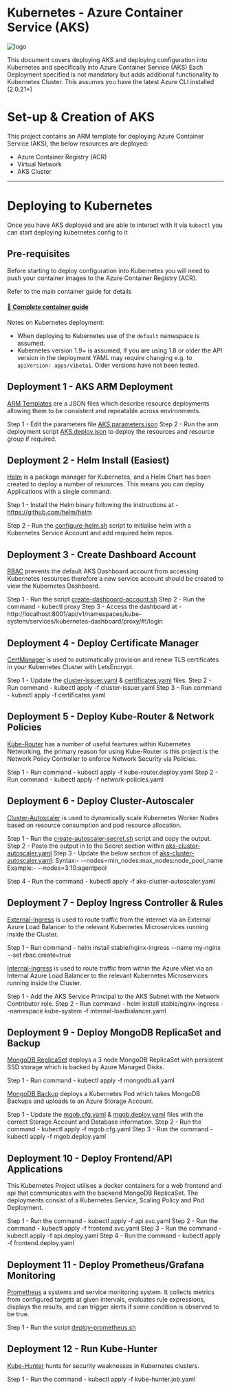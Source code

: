 # Kubernetes - Azure Container Service (AKS)

![logo](https://avatars1.githubusercontent.com/u/13629408?s=250)

This document covers deploying AKS and deploying configuration into Kubernetes and specifically into Azure Container Service (AKS) 
Each Deployment specified is not mandatory but adds additional functionality to Kubernetes Cluster.
This assumes you have the latest Azure CLI installed (2.0.21+)

# Set-up & Creation of AKS
This project contains an ARM template for deploying Azure Container Service (AKS), the below resources are deployed:
 - Azure Container Registry (ACR)
 - Virtual Network
 - AKS Cluster

---

# Deploying to Kubernetes
Once you have AKS deployed and are able to interact with it via `kubectl` you can start deploying kubernetes config to it

## Pre-requisites 
Before starting to deploy configuration into Kubernetes you will need to push your container images to the Azure Container Registry (ACR).

Refer to the main container guide for details
#### [:page_with_curl: Complete container guide](../docs/containers.md) 

Notes on Kubernetes deployment:
- When deploying to Kubernetes use of the `default` namespace is assumed.
- Kubernetes version 1.9+ is assumed, if you are using 1.8 or older the API version in the deployment YAML may require changing e.g. to `apiVersion: apps/v1beta1`. Older versions have not been tested.



## Deployment 1 - AKS ARM Deployment
[ARM Templates](https://docs.microsoft.com/en-us/azure/azure-resource-manager/templates-cloud-consistency) are a JSON files which describe resource deployments allowing them to be consistent and repeatable across environments.

Step 1 - Edit the parameters file [AKS.parameters.json](https://github.com/ryan-froggatt/K8s/blob/master/arm/AKS.parameters.json)
Step 2 - Run the arm deployment script [AKS.deploy.json](https://github.com/ryan-froggatt/K8s/blob/master/arm/AKS.deploy.json) to deploy the resources and resource group if required.


## Deployment 2 - Helm Install (Easiest)
[Helm](https://helm.sh/) is a package manager for Kubernetes, and a Helm Chart has been created to deploy a number of resources. This means you can deploy Applications with a single command.

Step 1 - Install the Helm binary following the instructions at - https://github.com/helm/helm

Step 2 - Run the [configure-helm.sh](https://github.com/ryan-froggatt/K8s/blob/master/helm/configure-helm.sh) script to initialise helm with a Kubernetes Service Account and add required helm repos.


## Deployment 3 - Create Dashboard Account
[RBAC](https://kubernetes.io/docs/reference/access-authn-authz/rbac/) prevents the default AKS Dashboard account from accessing Kubernetes resources therefore a new service account should be created to view the Kubernetes Dashboard.

Step 1 - Run the script [create-dashboord-account.sh](https://github.com/ryan-froggatt/K8s/blob/master/rbac/create-dashboard-account.sh)
Step 2 - Run the command - kubectl proxy
Step 3 - Access the dashboard at - http://localhost:8001/api/v1/namespaces/kube-system/services/kubernetes-dashboard/proxy/#!/login


## Deployment 4 - Deploy Certificate Manager
[CertManager](https://github.com/jetstack/cert-manager) is used to automatically provision and renew TLS certificates in your Kubenretes Cluster with LetsEncrypt.

Step 1 - Update the [cluster-issuer.yaml](https://github.com/ryan-froggatt/K8s/blob/master/cert-manager/cluster-issuer.yaml) & [certificates.yaml](https://github.com/ryan-froggatt/K8s/blob/master/cert-manager/certificates.yaml) files.
Step 2 - Run command - kubectl apply -f cluster-issuer.yaml
Step 3 - Run command - kubectl apply -f certificates.yaml


## Deployment 5 - Deploy Kube-Router & Network Policies
[Kube-Router](https://github.com/cloudnativelabs/kube-router) has a number of useful feartures within Kubernetes Networking, the primary reason for using Kube-Router is this project is the Network Policy Controller to enforce Network Security via Policies.

Step 1 - Run command - kubectl apply -f kube-router.deploy.yaml
Step 2 - Run command - kubectl apply -f network-policies.yaml


## Deployment 6 - Deploy Cluster-Autoscaler
[Cluster-Autoscaler](https://github.com/kubernetes/autoscaler/tree/master/cluster-autoscaler) is used to dynamically scale Kubernetes Worker Nodes based on resource consumption and pod resource allocation.

Step 1 - Run the [create-autoscaler-secret.sh](https://github.com/ryan-froggatt/K8s/blob/master/autoscaler/create-autoscaler-secret.sh) script and copy the output.
Step 2 - Paste the output in to the Secret section within [aks-cluster-autoscaler.yaml](https://github.com/ryan-froggatt/K8s/blob/master/autoscaler/aks-cluster-autoscaler.yaml])
Step 3 - Update the below section of [aks-cluster-autoscaler.yaml](https://github.com/ryan-froggatt/K8s/blob/master/autoscaler/aks-cluster-autoscaler.yaml]):
Syntax:-
--nodes=min_nodes:max_nodes:node_pool_name
Example:-
--nodes=3:10:agentpool

Step 4 - Run the command - kubectl apply -f aks-cluster-autoscaler.yaml

## Deployment 7 - Deploy Ingress Controller & Rules
[External-Ingress](https://github.com/kubernetes/ingress-nginx) is used to route traffic from the internet via an External Azure Load Balancer to the relevant Kubernetes Microservices running inside the Cluster.

Step 1  - Run command - helm install stable/nginx-ingress --name my-nginx --set rbac.create=true


[Internal-Ingress](https://docs.microsoft.com/en-us/azure/aks/internal-lb) is used to route traffic from within the Azure vNet via an Internal Azure Load Balancer to the relevant Kubernetes Microservices running inside the Cluster.

Step 1 - Add the AKS Service Principal to the AKS Subnet with the Network Contributor role.
Step 2 - Run command - helm install stable/nginx-ingress --namespace kube-system -f internal-loadbalancer.yaml


## Deployment 9 - Deploy MongoDB ReplicaSet and Backup
[MongoDB ReplicaSet](https://github.com/cvallance/mongo-k8s-sidecar) deploys a 3 node MongoDB ReplicaSet with persistent SSD storage which is backed by Azure Managed Disks.

Step 1 - Run command - kubectl apply -f mongodb.all.yaml


[MongoDB Backup](https://github.com/stefanprodan/mgob) deploys a Kubernetes Pod which takes MongoDB Backups and uploads to an Azure Storage Account.

Step 1 - Update the [mgob.cfg.yaml](https://github.com/ryan-froggatt/K8s/blob/master/deployments/mongo/mgob.cfg.yaml) & [mgob.deploy.yaml](https://github.com/ryan-froggatt/K8s/blob/master/deployments/mongo/mgob.deploy.yaml) files with the correct Storage Account and Database information.
Step 2 - Run the command - kubectl apply -f mgob.cfg.yaml
Step 3 - Run the command - kubectl apply -f mgob.deploy.yaml


## Deployment 10 - Deploy Frontend/API Applications
This Kubernetes Project utilises a docker containers for a web frontend and api that communicates with the backend MongoDB ReplicaSet. The deployments consist of a Kubernetes Service, Scaling Policy and Pod Deployment.

Step 1 - Run the command - kubectl apply -f api.svc.yaml
Step 2 - Run the command - kubectl apply -f frontend.svc.yaml
Step 3 - Run the command - kubectl apply -f api.deploy.yaml
Step 4 - Run the command - kubectl apply -f frontend.deploy.yaml


## Deployment 11 - Deploy Prometheus/Grafana Monitoring
[Prometheus](https://github.com/prometheus/prometheus) a systems and service monitoring system. It collects metrics from configured targets at given intervals, evaluates rule expressions, displays the results, and can trigger alerts if some condition is observed to be true.

Step 1 - Run the script [deploy-prometheus.sh](https://github.com/ryan-froggatt/K8s/blob/master/prometheus/deploy-prometheus.sh)

## Deployment 12 - Run Kube-Hunter
[Kube-Hunter](https://github.com/aquasecurity/kube-hunter) hunts for security weaknesses in Kubernetes clusters.

Step 1 - Run the command - kubectl apply -f kube-hunter.job.yaml
